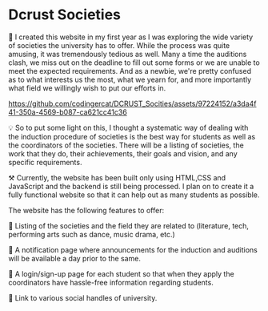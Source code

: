 # Dcrust Societies
📝  I created this website in my first year as I was exploring the wide variety of societies the university has to offer. While the process was quite amusing, it was tremendously tedious as well. Many a time the auditions clash, we miss out on the deadline to fill out some forms or we are unable to meet the expected requirements. And as a newbie, we're pretty confused as to what interests us the most, what we yearn for, and more importantly what field we willingly wish to put our efforts in. 



https://github.com/codingercat/DCRUST_Socities/assets/97224152/a3da4f41-350a-4569-b087-ca621cc41c36













💡  So to put some light on this, I thought a systematic way of dealing with the induction procedure of societies is the best way for students as well as the coordinators of the societies. There will be a listing of societies, the work that they do, their achievements, their goals and vision, and any specific requirements.

⚒️   Currently, the website has been built only using HTML,CSS and JavaScript and the backend is still being processed. I plan on to create it a fully functional website so that it can help out as many students as possible.

The website has the following features to offer:

📍  Listing of the societies and the field they are related to (literature, tech, performing arts such as dance, music drama, etc.)

📍  A notification page where announcements for the induction and auditions will be available a day prior to the same.

📍  A login/sign-up page for each student so that when they apply the coordinators have hassle-free information regarding students.

📍  Link to various social handles of university.

